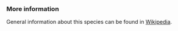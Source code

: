 ### More information
General information about this species can be found in [Wikipedia](http://wikipedia.org/wiki/Sorghum_bicolor).
